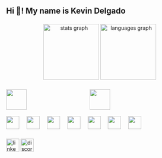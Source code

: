 <html>
<h2 align="left">Hi 👋! My name is Kevin Delgado</h2>

###

<div align="center">
  <img src="https://github-readme-stats.vercel.app/api?username=KDW06&hide_title=false&hide_rank=false&show_icons=true&include_all_commits=true&count_private=true&disable_animations=false&theme=dracula&locale=en&hide_border=false" height="150" alt="stats graph"  />
  <img src="https://github-readme-stats.vercel.app/api/top-langs?username=KDW06&locale=en&hide_title=false&layout=compact&card_width=320&langs_count=5&theme=dracula&hide_border=false" height="150" alt="languages graph"  />
</div>

###



###
<div align="left">

<a href="https://www.kali.org/"> <img src="https://www.kernel.org/theme/images/logos/tux.png" height="55"/></a>
<img width="162" />
<a href="https://www.microsoft.com/en-gb/windows/windows-11"><img src="https://logospng.org/download/windows-11/logo-windows-11-icon-1024.png" height="55"/></a>
</div>

<div align="left">
  <a href="https://www.kali.org/tools/hydra/"> <img src="https://www.kali.org/tools/hydra/images/hydra-logo.svg" height="35"/></a>
  <img width="12" />
   <a href="https://www.kali.org/tools/nmap/"> <img src="https://www.kali.org/tools/nmap/images/nmap-logo.svg" height="35"/></a>
  <img width="12" />
   <a href="https://www.kali.org/tools/aircrack-ng/"> <img src="https://www.kali.org/tools/aircrack-ng/images/aircrack-ng-logo.svg" height="35"/></a>
  <img width="12" />
   <a href="https://www.kali.org/tools/burpsuite/"> <img src="https://www.kali.org/tools/burpsuite/images/burpsuite-logo.svg" height="35"/></a>
  <img width="12" />
  <a href="https://www.uipath.com/"> <img src="https://res.cloudinary.com/brandpad/image/upload/c_scale,dpr_auto,f_auto,w_2560/v1720707161/12472/240711-header-logo_0b06e675" height="35"/></a>
  <img width="12" />
   <a href="https://www.uipath.com/"> <img src="https://duckduckgo.com/i/337d6ce5402b3892.png" height="35"/></a>
  <img width="12" />
  <a href="https://learn.microsoft.com/en-us/office/vba/api/overview/"> <img src="https://www.logolynx.com/images/logolynx/s_54/54280a02406d4b1eb00c41f685936ef1.jpeg" height="35"/> </a>
    
</div>

###

<div align="left">
  <a href="https://www.linkedin.com/in/kdelsa/"> <img src="https://img.shields.io/static/v1?message=LinkedIn&logo=linkedin&label=&color=0077B5&logoColor=white&labelColor=&style=for-the-badge" height="35" alt="linkedin logo"  /></a>
  <a href="https://www.discordapp.com/users/382752526417657857"><img src="https://img.shields.io/static/v1?message=Discord&logo=discord&label=&color=7289DA&logoColor=white&labelColor=&style=for-the-badge" height="35" alt="discord logo"/> </a>
</div>

###

<br clear="both">

</html>


 
